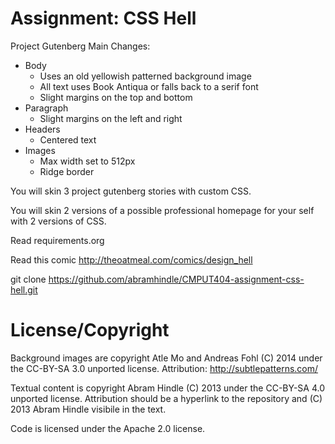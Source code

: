 Assignment: CSS Hell
====================

Project Gutenberg Main Changes:

- Body
	- Uses an old yellowish patterned background image
	- All text uses Book Antiqua or falls back to a serif font
	- Slight margins on the top and bottom
- Paragraph
	- Slight margins on the left and right
- Headers
	- Centered text
- Images
	- Max width set to 512px
	- Ridge border

You will skin 3 project gutenberg stories with custom CSS.

You will skin 2 versions of a possible professional homepage for your
self with 2 versions of CSS.

Read requirements.org

Read this comic http://theoatmeal.com/comics/design_hell

git clone https://github.com/abramhindle/CMPUT404-assignment-css-hell.git

License/Copyright
=================

Background images are copyright Atle Mo and Andreas Fohl (C) 2014 under the 
CC-BY-SA 3.0 unported license.  Attribution: http://subtlepatterns.com/

Textual content is copyright Abram Hindle (C) 2013 under the CC-BY-SA
4.0 unported license. Attribution should be a hyperlink to the
repository and (C) 2013 Abram Hindle visibile in the text.

Code is licensed under the Apache 2.0 license.


